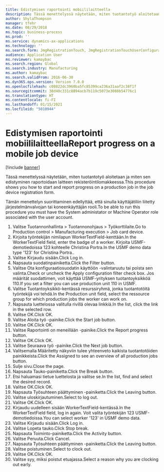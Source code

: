 ```yaml
---
title: Edistymisen raportointi mobiililaitteella
description: Tässä menettelyssä näytetään, miten tuotantotyö aloitetaan ja miten sen edistyminen raportoidaan laitteen rekisteröintilomakkeessa.
author: ShylaThompson
manager: tfehr
ms.date: 08/29/2018
ms.topic: business-process
ms.prod: ''
ms.service: dynamics-ax-applications
ms.technology: ''
ms.search.form: JmgRegistrationTouch, JmgRegistrationTouchUserConfiguration, JmgRegistrationTouchStart, JmgRegistrationTouchReportFeedback, JmgRegistrationTouchAssignedJobs, JmgRegistrationTouchBreak, JmgRegistrationTouchLeave, JmgRegistrationTouchIndirectActivity, JmgDialogForm, JmgRegistrationTouchReportProgress, JmgFeedbackWizard, JmgJobBundleProdFeedback
audience: Application User
ms.reviewer: kamaybac
ms.search.region: Global
ms.search.industry: Manufacturing
ms.author: kamaybac
ms.search.validFrom: 2016-06-30
ms.dyn365.ops.version: Version 7.0.0
ms.openlocfilehash: c08822dc3960ba5fc85399ca236a31aaf2c38f1f
ms.sourcegitcommit: 38d40c331c8894acb7b119c5073e3088b54776c1
ms.translationtype: HT
ms.contentlocale: fi-FI
ms.lasthandoff: 01/15/2021
ms.locfileid: "5010944"
---
```

# <a name="report-progress-on-a-mobile-job-device"></a><span data-ttu-id="c1b67-103">Edistymisen raportointi mobiililaitteella</span><span class="sxs-lookup"><span data-stu-id="c1b67-103">Report progress on a mobile job device</span></span>

[!include [banner](../../includes/banner.md)]

<span data-ttu-id="c1b67-104">Tässä menettelyssä näytetään, miten tuotantotyö aloitetaan ja miten sen edistyminen raportoidaan laitteen rekisteröintilomakkeessa.</span><span class="sxs-lookup"><span data-stu-id="c1b67-104">This procedure shows you how to start and report progress on a production job in the job device registration form.</span></span>



<span data-ttu-id="c1b67-105">Tämän menettelyn suorittaminen edellyttää, että sinulla käyttäjätiliin liitetty järjestelmänvalvojan tai koneenkäyttäjän rooli.</span><span class="sxs-lookup"><span data-stu-id="c1b67-105">To be able to run this procedure you must have the System administator or Machine Operator role associated with the user account.</span></span>

1. <span data-ttu-id="c1b67-106">Valitse Tuotannonhallinta > Tuotannonohjaus > Työkorttilaite.</span><span class="sxs-lookup"><span data-stu-id="c1b67-106">Go to Production control > Manufacturing execution > Job card device.</span></span>
2. <span data-ttu-id="c1b67-107">Kirjoita työntekijän nimilapun WorkerTextField-kenttään.</span><span class="sxs-lookup"><span data-stu-id="c1b67-107">In the WorkerTextField field, enter the badge of a worker.</span></span> <span data-ttu-id="c1b67-108">Kirjoita USMF-demotiedoissa 123 kohteelle Christina Portra.</span><span class="sxs-lookup"><span data-stu-id="c1b67-108">In the USMF demo data type '123' for Christina Portra..</span></span>
3. <span data-ttu-id="c1b67-109">Valitse Kirjaudu sisään.</span><span class="sxs-lookup"><span data-stu-id="c1b67-109">Click Log in.</span></span>
4. <span data-ttu-id="c1b67-110">Napsauta suodatinpainiketta.</span><span class="sxs-lookup"><span data-stu-id="c1b67-110">Click the Filter button.</span></span>
5. <span data-ttu-id="c1b67-111">Valitse Ota konfiguraatiosuodatin käyttöön -valintaruutu tai poista sen valinta.</span><span class="sxs-lookup"><span data-stu-id="c1b67-111">Check or uncheck the Apply configuration filter check box.</span></span> <span data-ttu-id="c1b67-112">Jos määrität suodattimen, voit käyttää USMF-yrityksen tuotantoyksikköä 110.</span><span class="sxs-lookup"><span data-stu-id="c1b67-112">If you set a filter you can use production unit 110 in USMF.</span></span>
6. <span data-ttu-id="c1b67-113">Valitse Tuotantoyksikkö-kentässä resurssiryhmä, jonka tuotantotöitä työntekijä voi tehdä.</span><span class="sxs-lookup"><span data-stu-id="c1b67-113">In the Production unit field, select the ressource group for which production jobs the worker can work on.</span></span>
7. <span data-ttu-id="c1b67-114">Napsauta luettelossa valitulla rivillä olevaa linkkiä.</span><span class="sxs-lookup"><span data-stu-id="c1b67-114">In the list, click the link in the selected row.</span></span>
8. <span data-ttu-id="c1b67-115">Valitse OK.</span><span class="sxs-lookup"><span data-stu-id="c1b67-115">Click OK.</span></span>
9. <span data-ttu-id="c1b67-116">Valitse Aloita työ -painike.</span><span class="sxs-lookup"><span data-stu-id="c1b67-116">Click the Start job button.</span></span>
10. <span data-ttu-id="c1b67-117">Valitse OK.</span><span class="sxs-lookup"><span data-stu-id="c1b67-117">Click OK.</span></span>
11. <span data-ttu-id="c1b67-118">Valitse Raportointi on meneillään -painike.</span><span class="sxs-lookup"><span data-stu-id="c1b67-118">Click the Report progress button.</span></span>
12. <span data-ttu-id="c1b67-119">Valitse OK.</span><span class="sxs-lookup"><span data-stu-id="c1b67-119">Click OK.</span></span>
13. <span data-ttu-id="c1b67-120">Valitse Seuraava työ -painike.</span><span class="sxs-lookup"><span data-stu-id="c1b67-120">Click the Next job button.</span></span>
14. <span data-ttu-id="c1b67-121">Valitsemalla Määritetty näkyviin tulee yhteenveto kaikista tuotantotöiden painikkeista.</span><span class="sxs-lookup"><span data-stu-id="c1b67-121">Click the Assigned to see an overview of all production jobs button.</span></span>
15. <span data-ttu-id="c1b67-122">Sulje sivu.</span><span class="sxs-lookup"><span data-stu-id="c1b67-122">Close the page.</span></span>
16. <span data-ttu-id="c1b67-123">Napsauta Tauko-painiketta.</span><span class="sxs-lookup"><span data-stu-id="c1b67-123">Click the Break button.</span></span>
17. <span data-ttu-id="c1b67-124">Etsi haluamasi tietue luettelosta ja valitse se.</span><span class="sxs-lookup"><span data-stu-id="c1b67-124">In the list, find and select the desired record.</span></span>
18. <span data-ttu-id="c1b67-125">Valitse OK.</span><span class="sxs-lookup"><span data-stu-id="c1b67-125">Click OK.</span></span>
19. <span data-ttu-id="c1b67-126">Napsauta Työsuhteen päättyminen -painiketta.</span><span class="sxs-lookup"><span data-stu-id="c1b67-126">Click the Leaving button.</span></span>
20. <span data-ttu-id="c1b67-127">Valitse uloskirjautuminen.</span><span class="sxs-lookup"><span data-stu-id="c1b67-127">Select to log out.</span></span>
21. <span data-ttu-id="c1b67-128">Valitse OK.</span><span class="sxs-lookup"><span data-stu-id="c1b67-128">Click OK.</span></span>
22. <span data-ttu-id="c1b67-129">Kirjaudu uudelleen sisään WorkerTextField-kentässä.</span><span class="sxs-lookup"><span data-stu-id="c1b67-129">In the WorkerTextField field, log in again.</span></span> <span data-ttu-id="c1b67-130">Voit valita työntekijän 123 USMF-demotiedoissa.</span><span class="sxs-lookup"><span data-stu-id="c1b67-130">You can select worker '123' in USMF demo data.</span></span>
23. <span data-ttu-id="c1b67-131">Valitse Kirjaudu sisään.</span><span class="sxs-lookup"><span data-stu-id="c1b67-131">Click Log in.</span></span>
24. <span data-ttu-id="c1b67-132">Valitse Lopeta tauko.</span><span class="sxs-lookup"><span data-stu-id="c1b67-132">Click Stop break.</span></span>
25. <span data-ttu-id="c1b67-133">Napsauta Toiminto-painiketta.</span><span class="sxs-lookup"><span data-stu-id="c1b67-133">Click the Activity button.</span></span>
26. <span data-ttu-id="c1b67-134">Valitse Peruuta.</span><span class="sxs-lookup"><span data-stu-id="c1b67-134">Click Cancel.</span></span>
27. <span data-ttu-id="c1b67-135">Napsauta Työsuhteen päättyminen -painiketta.</span><span class="sxs-lookup"><span data-stu-id="c1b67-135">Click the Leaving button.</span></span>
28. <span data-ttu-id="c1b67-136">Valitse poistuminen.</span><span class="sxs-lookup"><span data-stu-id="c1b67-136">Select to clock out.</span></span>
29. <span data-ttu-id="c1b67-137">Valitse OK.</span><span class="sxs-lookup"><span data-stu-id="c1b67-137">Click OK.</span></span>
30. <span data-ttu-id="c1b67-138">Valitse syy, miksi poistut etuajassa.</span><span class="sxs-lookup"><span data-stu-id="c1b67-138">Select a reason why you are clocking out early.</span></span>

